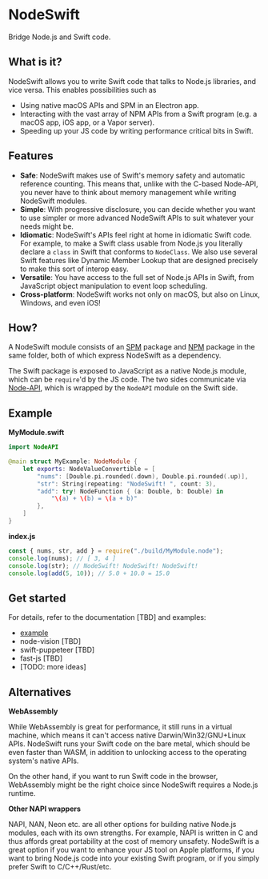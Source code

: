 # NodeSwift

Bridge Node.js and Swift code.

## What is it?

NodeSwift allows you to write Swift code that talks to Node.js libraries, and vice versa. This enables possibilities such as

- Using native macOS APIs and SPM in an Electron app.
- Interacting with the vast array of NPM APIs from a Swift program (e.g. a macOS app, iOS app, or a Vapor server).
- Speeding up your JS code by writing performance critical bits in Swift.

## Features

- **Safe**: NodeSwift makes use of Swift's memory safety and automatic reference counting. This means that, unlike with the C-based Node-API, you never have to think about memory management while writing NodeSwift modules.
- **Simple**: With progressive disclosure, you can decide whether you want to use simpler or more advanced NodeSwift APIs to suit whatever your needs might be.
- **Idiomatic**: NodeSwift's APIs feel right at home in idiomatic Swift code. For example, to make a Swift class usable from Node.js you literally declare a `class` in Swift that conforms to `NodeClass`. We also use several Swift features like Dynamic Member Lookup that are designed precisely to make this sort of interop easy.
- **Versatile**: You have access to the full set of Node.js APIs in Swift, from JavaScript object manipulation to event loop scheduling.
- **Cross-platform**: NodeSwift works not only on macOS, but also on Linux, Windows, and even iOS!

## How?

A NodeSwift module consists of an [SPM](https://swift.org/package-manager/) package and [NPM](https://www.npmjs.com) package in the same folder, both of which express NodeSwift as a dependency.

The Swift package is exposed to JavaScript as a native Node.js module, which can be `require`'d by the JS code. The two sides communicate via [Node-API](https://nodejs.org/api/n-api.html), which is wrapped by the `NodeAPI` module on the Swift side.

## Example

**MyModule.swift**
```swift
import NodeAPI

@main struct MyExample: NodeModule {
    let exports: NodeValueConvertible = [
        "nums": [Double.pi.rounded(.down), Double.pi.rounded(.up)],
        "str": String(repeating: "NodeSwift! ", count: 3),
        "add": try! NodeFunction { (a: Double, b: Double) in
            "\(a) + \(b) = \(a + b)"
        },
    ]
}
```

**index.js**
```js
const { nums, str, add } = require("./build/MyModule.node");
console.log(nums); // [ 3, 4 ]
console.log(str); // NodeSwift! NodeSwift! NodeSwift!
console.log(add(5, 10)); // 5.0 + 10.0 = 15.0
```

## Get started

For details, refer to the documentation [TBD] and examples:

- [example](/example)
- node-vision [TBD]
- swift-puppeteer [TBD]
- fast-js [TBD]
- [TODO: more ideas]

## Alternatives

**WebAssembly**

While WebAssembly is great for performance, it still runs in a virtual machine, which means it can't access native Darwin/Win32/GNU+Linux APIs. NodeSwift runs your Swift code on the bare metal, which should be even faster than WASM, in addition to unlocking access to the operating system's native APIs.

On the other hand, if you want to run Swift code in the browser, WebAssembly might be the right choice since NodeSwift requires a Node.js runtime.

**Other NAPI wrappers**

NAPI, NAN, Neon etc. are all other options for building native Node.js modules, each with its own strengths. For example, NAPI is written in C and thus affords great portability at the cost of memory unsafety. NodeSwift is a great option if you want to enhance your JS tool on Apple platforms, if you want to bring Node.js code into your existing Swift program, or if you simply prefer Swift to C/C++/Rust/etc.
